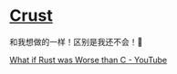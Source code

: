 # [Crust](https://github.com/VandeeFeng/gitmemo/issues/52)

和我想做的一样！区别是我还不会！🤣

[What if Rust was Worse than C - YouTube](https://www.youtube.com/watch?v=5MIsMbFjvkw)